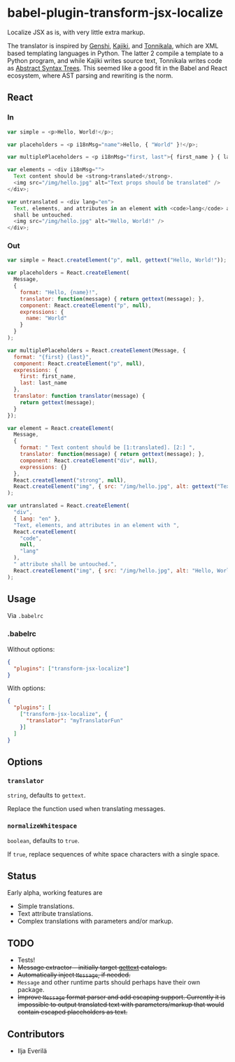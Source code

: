 # babel-plugin-transform-jsx-localize

Localize JSX as is, with very little extra markup.

The translator is inspired by [Genshi][1], [Kajiki][2], and [Tonnikala][3],
which are XML based templating languages in Python. The latter 2 compile a
template to a Python program, and while Kajiki writes source text, Tonnikala
writes code as [Abstract Syntax Trees][4]. This seemed like a good fit in the
Babel and React ecosystem, where AST parsing and rewriting is the norm.

## React

### In

```javascript
var simple = <p>Hello, World!</p>;

var placeholders = <p i18nMsg="name">Hello, { "World" }!</p>;

var multiplePlaceholders = <p i18nMsg="first, last">{ first_name } { last_name }</p>

var elements = <div i18nMsg="">
  Text content should be <strong>translated</strong>.
  <img src="/img/hello.jpg" alt="Text props should be translated" />
</div>;

var untranslated = <div lang="en">
  Text, elements, and attributes in an element with <code>lang</code> attribute
  shall be untouched. 
  <img src="/img/hello.jpg" alt="Hello, World!" />
</div>;
```

### Out

```javascript
var simple = React.createElement("p", null, gettext("Hello, World!"));

var placeholders = React.createElement(
  Message,
  {
    format: "Hello, {name}!",
    translator: function(message) { return gettext(message); },
    component: React.createElement("p", null),
    expressions: {
      name: "World"
    }
  }
);

var multiplePlaceholders = React.createElement(Message, {
  format: "{first} {last}",
  component: React.createElement("p", null),
  expressions: {
    first: first_name,
    last: last_name
  },
  translator: function translator(message) {
    return gettext(message);
  }
});

var element = React.createElement(
  Message,
  {
    format: " Text content should be [1:translated]. [2:] ",
    translator: function(message) { return gettext(message); },
    component: React.createElement("div", null),
    expressions: {}
  },
  React.createElement("strong", null),
  React.createElement("img", { src: "/img/hello.jpg", alt: gettext("Text props should be translated") })
);

var untranslated = React.createElement(
  "div",
  { lang: "en" },
  "Text, elements, and attributes in an element with ",
  React.createElement(
    "code",
    null,
    "lang"
  ),
  " attribute shall be untouched.",
  React.createElement("img", { src: "/img/hello.jpg", alt: "Hello, World!" })
);
```

## Usage

Via `.babelrc`

### .babelrc

Without options:

```json
{
  "plugins": ["transform-jsx-localize"]
}
```

With options:

```json
{
  "plugins": [
    ["transform-jsx-localize", {
      "translator": "myTranslatorFun"
    }]
  ]
}
```

## Options

### `translator`

`string`, defaults to `gettext`.

Replace the function used when translating messages.

### `normalizeWhitespace`

`boolean`, defaults to `true`.

If `true`, replace sequences of white space characters with a single space.

## Status

Early alpha, working features are

- Simple translations.
- Text attribute translations.
- Complex translations with parameters and/or markup.

## TODO

- Tests!
- ~~Message extractor – initially target [gettext][5] catalogs.~~
- ~~Automatically inject `Message`, if needed.~~
- `Message` and other runtime parts should perhaps have their own package.
- ~~Improve `Message` format parser and add escaping support. Currently it is
  impossible to output translated text with parameters/markup that would
  contain escaped placeholders as text.~~

## Contributors

- Ilja Everilä

  [1]: https://pythonhosted.org/Genshi/
  [2]: https://pythonhosted.org/Kajiki/
  [3]: https://github.com/tetframework/Tonnikala/
  [4]: https://en.wikipedia.org/wiki/Abstract_syntax_tree
  [5]: https://en.wikipedia.org/wiki/Gettext

